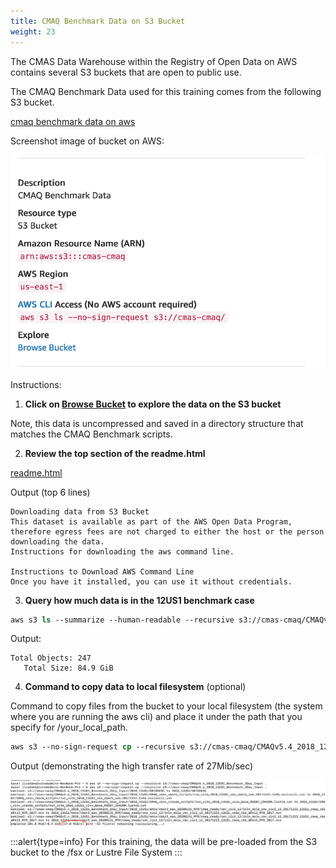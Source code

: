 ```yaml
---
title: CMAQ Benchmark Data on S3 Bucket
weight: 23
---
```


The CMAS Data Warehouse within the Registry of Open Data on AWS contains several S3 buckets that are open to public use.

The CMAQ Benchmark Data used for this training comes from the following S3 bucket.

[cmaq benchmark data on aws](https://registry.opendata.aws/cmas-data-warehouse/)

Screenshot image of bucket on AWS:

   ![cmaq benchmark data on s3](/static/images/2-cmaq-benchmark-data-s3.png)

Instructions:

1. **Click on [Browse Bucket](https://cmas-cmaq.s3.amazonaws.com/index.html) to explore the data on the S3 bucket**

Note, this data is uncompressed and saved in a directory structure that matches the CMAQ Benchmark scripts.

2. **Review the top section of the readme.html**

[readme.html](https://cmas-cmaq.s3.amazonaws.com/readme.html)

Output (top 6 lines)

```
Downloading data from S3 Bucket
This dataset is available as part of the AWS Open Data Program, therefore egress fees are not charged to either the host or the person downloading the data.
Instructions for downloading the aws command line.

Instructions to Download AWS Command Line
Once you have it installed, you can use it without credentials.

```


3. **Query how much data is in the 12US1 benchmark case**

```csh
aws s3 ls --summarize --human-readable --recursive s3://cmas-cmaq/CMAQv5.4_2018_12US1_Benchmark_2Day_Input
```

Output:

```
Total Objects: 247
   Total Size: 84.9 GiB

```

4. **Command to copy data to local filesystem** (optional)

Command to copy files from the bucket to your local filesystem (the system where you are running the aws cli) and place it under the path that you specify for /your_local_path.

```csh
aws s3 --no-sign-request cp --recursive s3://cmas-cmaq/CMAQv5.4_2018_12US1_Benchmark_2Day_Input /your_local_path/
```

Output (demonstrating the high transfer rate of 27Mib/sec)

![aws copy rate](/static/images/2-aws-cp-transfer-rate.png)


:::alert{type=info}
For this training, the data will be pre-loaded from the S3 bucket to the /fsx or Lustre File System
:::

